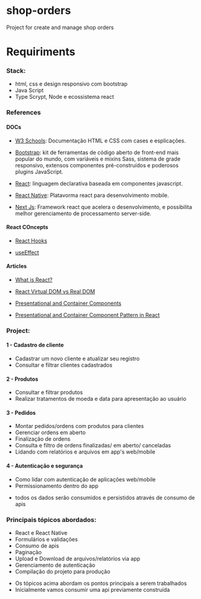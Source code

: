# shop-orders

Project for create and manage shop orders

# Requiriments

### Stack:

- html, css e design responsivo com bootstrap
- Java Script
- Type Scrypt, Node e ecossistema react
 

### References

#### DOCs

- [W3 Schools](https://www.w3schools.com/html/default.asp): Documentação HTML e CSS com cases e esplicações.

- [Bootstrap](https://getbootstrap.com/docs/5.1/getting-started/introduction/): kit de ferramentas de código aberto de front-end mais popular do mundo, com variáveis ​​e mixins Sass, sistema de grade responsivo, extensos componentes pré-construídos e poderosos plugins JavaScript.

- [React](https://reactjs.org/): linguagem declarativa baseada em componentes javascript.

- [React Native](https://reactnative.dev/): Platavorma react para desenvolvimento mobile.

- [Next Js](https://nextjs.org/docs): Framework react que acelera o desenvolvimento, e possibilita melhor gerenciamento de processamento server-side.

#### React COncepts

- [React Hooks](https://reactjs.org/docs/hooks-intro.html)

- [useEffect](https://reactjs.org/docs/hooks-effect.html)

#### Articles

- [What is React?](https://reactjs.org/tutorial/tutorial.html#overview)

- [React Virtual DOM vs Real DOM](https://medium.com/devinder/react-virtual-dom-vs-real-dom-23749ff7adc9#:~:text=The%20Virtual%20DOM%20is%20a,screen%20like%20the%20real%20DOM.)

- [Presentational and Container Components](https://medium.com/@dan_abramov/smart-and-dumb-components-7ca2f9a7c7d0)

- [Presentational and Container Component Pattern in React](https://www.better.dev/presentational-and-container-component-pattern-in-react)


### Project:
 
#### 1 - Cadastro de cliente
- Cadastrar um novo cliente e atualizar seu registro
- Consultar e filtrar clientes cadastrados
 
#### 2 - Produtos
- Consultar e filtrar produtos
- Realizar tratamentos de moeda e data para apresentação ao usuário
 
#### 3 - Pedidos
- Montar pedidos/ordens com produtos para clientes 
- Gerenciar ordens em aberto
- Finalização de ordens
- Consulta e filtro de ordens finalizadas/ em aberto/ canceladas
- Lidando com relatórios e arquivos em app's web/mobile
 
#### 4 - Autenticação e segurança
- Como lidar com autenticação de aplicações web/mobile
- Permissionamento dentro do app

* todos os dados serão consumidos e persistidos através de consumo de apis
 
### Principais tópicos abordados:
- React e React Native
- Formulários e validações
- Consumo de apis
- Paginação
- Upload e Download de arquivos/relatórios via app
- Gerenciamento de autenticação
- Compilação do projeto para produção
 
* Os tópicos acima abordam os pontos principais a serem trabalhados
* Inicialmente vamos consumir uma api previamente construída
 
 